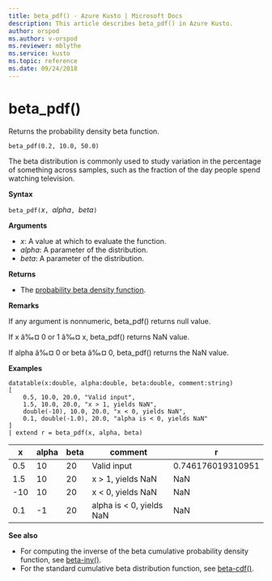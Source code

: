 ```yaml
---
title: beta_pdf() - Azure Kusto | Microsoft Docs
description: This article describes beta_pdf() in Azure Kusto.
author: orspod
ms.author: v-orspod
ms.reviewer: mblythe
ms.service: kusto
ms.topic: reference
ms.date: 09/24/2018
---
```

# beta_pdf()

Returns the probability density beta function.

    beta_pdf(0.2, 10.0, 50.0)

The beta distribution is commonly used to study variation in the percentage of something across samples, such as the fraction of the day people spend watching television.

**Syntax**

`beta_pdf(`*x*`, `*alpha*`, `*beta*`)`

**Arguments**

* *x*: A value at which to evaluate the function.
* *alpha*: A parameter of the distribution.
* *beta*: A parameter of the distribution.

**Returns**

* The [probability beta density function](https://en.wikipedia.org/wiki/Beta_distribution#Probability_density_function).

**Remarks**

If any argument is nonnumeric, beta_pdf() returns null value.

If x â‰¤ 0 or 1 â‰¤ x, beta_pdf() returns NaN value.

If alpha â‰¤ 0 or beta â‰¤ 0, beta_pdf() returns the NaN value.

**Examples**

```kusto
datatable(x:double, alpha:double, beta:double, comment:string)
[
    0.5, 10.0, 20.0, "Valid input",
    1.5, 10.0, 20.0, "x > 1, yields NaN",
    double(-10), 10.0, 20.0, "x < 0, yields NaN",
    0.1, double(-1.0), 20.0, "alpha is < 0, yields NaN"
]
| extend r = beta_pdf(x, alpha, beta)
```

|x|alpha|beta|comment|r|
|---|---|---|---|---|
|0.5|10|20|Valid input|0.746176019310951|
|1.5|10|20|x > 1, yields NaN|NaN|
|-10|10|20|x < 0, yields NaN|NaN|
|0.1|-1|20|alpha is < 0, yields NaN|NaN|

**See also**

* For computing the inverse of the beta cumulative probability density function, see [beta-inv()](./beta-invfunction.md).
* For the standard cumulative beta distribution function, see [beta-cdf()](./beta-cdffunction.md).